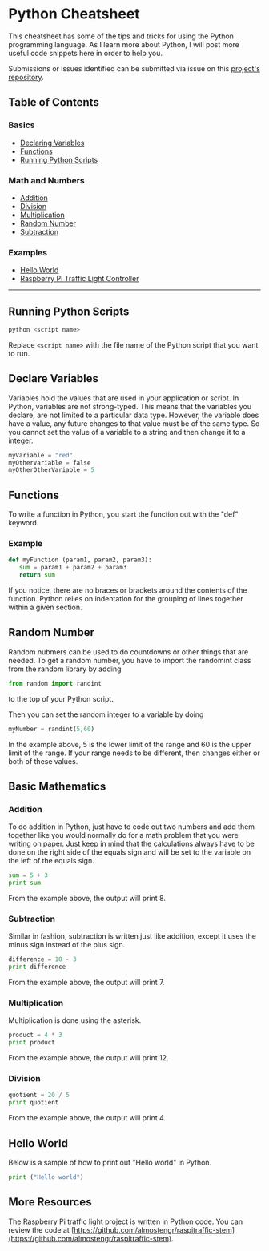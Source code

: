 # Python Cheatsheet

This cheatsheet has some of the tips and tricks for using the Python programming 
language. As I learn more about Python, I will post more useful code snippets here
in order to help you.

Submissions or issues identified can be submitted via issue on this 
[project's repository](https://github.com/almostengr/almostengrwebsite/issues).

## Table of Contents

### Basics

* [Declaring Variables](#declare-variables)
* [Functions](#functions)
* [Running Python Scripts](#running-python-scripts)

### Math and Numbers

* [Addition](#addition)
* [Division](#division)
* [Multiplication](#multiplication)
* [Random Number](#random-number)
* [Subtraction](#subtraction)

### Examples

* [Hello World](#hello-world)
* [Raspberry Pi Traffic Light Controller](#more-resources)

----

## Running Python Scripts 

```bash
python <script name>
``` 

Replace ```<script name>``` with the file name of the Python script that you want to run.

## Declare Variables 

Variables hold the values that are used in your application or script. In Python, 
variables are not strong-typed. This means that the variables you declare,
are not limited to a particular data type. However, the variable does have a 
value, any future changes to that value must be of the same type. So you cannot set 
the value of a variable to a string and then change it to a integer. 

```python
myVariable = "red" 
myOtherVariable = false
myOtherOtherVariable = 5
``` 

## Functions

To write a function in Python, you start the function out with the "def" keyword. 

### Example

```python
def myFunction (param1, param2, param3): 
   sum = param1 + param2 + param3
   return sum
```

If you notice, there are no braces or brackets around the contents of the function. 
Python relies on indentation for the grouping of lines together within a given 
section.

## Random Number

Random nubmers can be used to do countdowns or other things that are needed. 
To get a random number, you have to import the randomint class from the random library 
by adding 

```python
from random import randint
```

to the top of your Python script. 

Then you can set the random integer to a variable by doing 

```python
myNumber = randint(5,60)
```

In the example above, 5 is the lower limit of the range and 60 is the upper limit
of the range. If your range needs to be different, then changes either or both of 
these values.

## Basic Mathematics

### Addition 

To do addition in Python, just have to code out two numbers and add them together 
like you would normally do for a math problem that you were writing on paper. Just 
keep in mind that the calculations always have to be done on the right side of the
equals sign and will be set to the variable on the left of the equals sign. 

```python
sum = 5 + 3
print sum
```

From the example above, the output will print 8. 

### Subtraction

Similar in fashion, subtraction is written just like addition, except it uses the 
minus sign instead of the plus sign. 

```python 
difference = 10 - 3
print difference 
```

From the example above, the output will print 7.

### Multiplication

Multiplication is done using the asterisk. 

```python
product = 4 * 3
print product
```

From the example above, the output will print 12.

### Division 

```python 
quotient = 20 / 5
print quotient
```

From the example above, the output will print 4. 

## Hello World

Below is a sample of how to print out "Hello world" in Python.

```python
print ("Hello world")
```

## More Resources

The Raspberry Pi traffic light project is written in Python code. You can review the 
code at 
[https://github.com/almostengr/raspitraffic-stem](https://github.com/almostengr/raspitraffic-stem).
